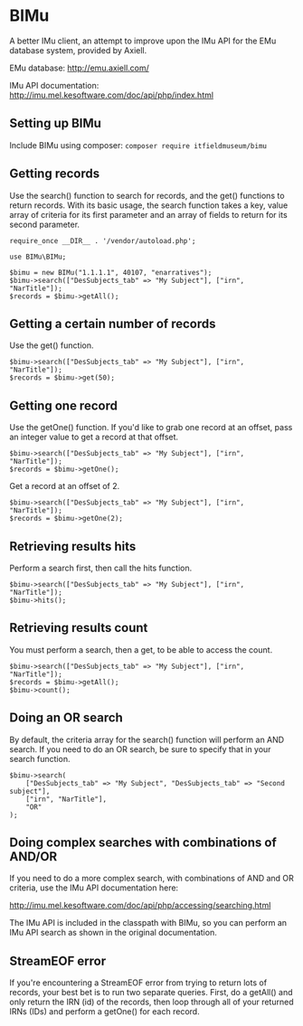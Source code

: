 # BIMu
A better IMu client, an attempt to improve upon the IMu API for the EMu database
system, provided by Axiell.

EMu database: http://emu.axiell.com/

IMu API documentation: http://imu.mel.kesoftware.com/doc/api/php/index.html

## Setting up BIMu
Include BIMu using composer:
`composer require itfieldmuseum/bimu`

## Getting records
Use the search() function to search for records, and the get() functions to return
records. With its basic usage, the search function takes a key, value array of criteria
for its first parameter and an array of fields to return for its second parameter.

```
require_once __DIR__ . '/vendor/autoload.php';

use BIMu\BIMu;

$bimu = new BIMu("1.1.1.1", 40107, "enarratives");
$bimu->search(["DesSubjects_tab" => "My Subject"], ["irn", "NarTitle"]);
$records = $bimu->getAll();
```

## Getting a certain number of records
Use the get() function.

```
$bimu->search(["DesSubjects_tab" => "My Subject"], ["irn", "NarTitle"]);
$records = $bimu->get(50);
```

## Getting one record
Use the getOne() function. If you'd like to grab one record at an offset,
pass an integer value to get a record at that offset.

```
$bimu->search(["DesSubjects_tab" => "My Subject"], ["irn", "NarTitle"]);
$records = $bimu->getOne();
```

Get a record at an offset of 2.

```
$bimu->search(["DesSubjects_tab" => "My Subject"], ["irn", "NarTitle"]);
$records = $bimu->getOne(2);
```

## Retrieving results hits
Perform a search first, then call the hits function.

```
$bimu->search(["DesSubjects_tab" => "My Subject"], ["irn", "NarTitle"]);
$bimu->hits();
```

## Retrieving results count
You must perform a search, then a get, to be able to access the count.

```
$bimu->search(["DesSubjects_tab" => "My Subject"], ["irn", "NarTitle"]);
$records = $bimu->getAll();
$bimu->count();
```

## Doing an OR search
By default, the criteria array for the search() function will perform
an AND search. If you need to do an OR search, be sure to specify that
in your search function.

```
$bimu->search(
    ["DesSubjects_tab" => "My Subject", "DesSubjects_tab" => "Second subject"],
    ["irn", "NarTitle"],
    "OR"
);
```

## Doing complex searches with combinations of AND/OR
If you need to do a more complex search, with combinations of AND and OR criteria,
use the IMu API documentation here:

http://imu.mel.kesoftware.com/doc/api/php/accessing/searching.html

The IMu API is included in the classpath with BIMu, so you can perform an
IMu API search as shown in the original documentation.

## StreamEOF error
If you're encountering a StreamEOF error from trying to return lots of
records, your best bet is to run two separate queries. First, do a getAll()
and only return the IRN (id) of the records, then loop through all of your returned
IRNs (IDs) and perform a getOne() for each record.
